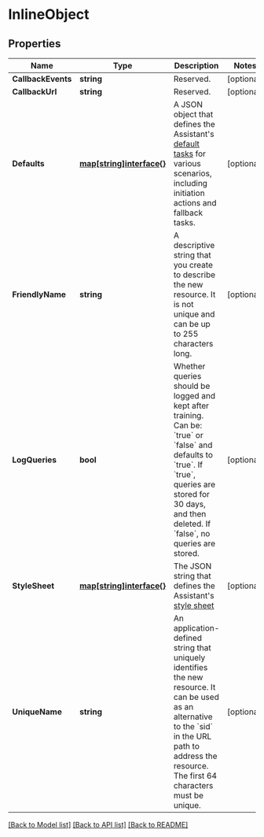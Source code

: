 # InlineObject

## Properties

Name | Type | Description | Notes
------------ | ------------- | ------------- | -------------
**CallbackEvents** | **string** | Reserved. | [optional] 
**CallbackUrl** | **string** | Reserved. | [optional] 
**Defaults** | [**map[string]interface{}**](.md) | A JSON object that defines the Assistant&#39;s [default tasks](https://www.twilio.com/docs/autopilot/api/assistant/defaults) for various scenarios, including initiation actions and fallback tasks. | [optional] 
**FriendlyName** | **string** | A descriptive string that you create to describe the new resource. It is not unique and can be up to 255 characters long. | [optional] 
**LogQueries** | **bool** | Whether queries should be logged and kept after training. Can be: &#x60;true&#x60; or &#x60;false&#x60; and defaults to &#x60;true&#x60;. If &#x60;true&#x60;, queries are stored for 30 days, and then deleted. If &#x60;false&#x60;, no queries are stored. | [optional] 
**StyleSheet** | [**map[string]interface{}**](.md) | The JSON string that defines the Assistant&#39;s [style sheet](https://www.twilio.com/docs/autopilot/api/assistant/stylesheet) | [optional] 
**UniqueName** | **string** | An application-defined string that uniquely identifies the new resource. It can be used as an alternative to the &#x60;sid&#x60; in the URL path to address the resource. The first 64 characters must be unique. | [optional] 

[[Back to Model list]](../README.md#documentation-for-models) [[Back to API list]](../README.md#documentation-for-api-endpoints) [[Back to README]](../README.md)



